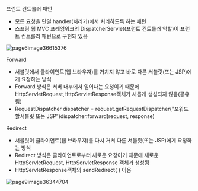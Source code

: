프런트 컨트롤러 패턴
- 모든 요청을 단일 handler(처리기)에서 처리하도록 하는 패턴
- 스프링 웹 MVC 프레임워크의 DispatcherServlet(프런트 컨트롤러 역할)이 프런트
컨트롤러 패턴으로 구현돼 있음

 ![page6image36615376](https://github.com/park-soo/mvc_practice2/assets/127409329/821c681c-c366-46ee-b7a8-4ba4c9f77b9a)


Forward
- 서블릿에서 클라이언트(웹 브라우저)를 거치지 않고 바로 다른 서블릿(또는 JSP)에게 요청하는 방식
- Forward 방식은 서버 내부에서 일어나는 요청이기 때문에 HttpServletRequest,HttpServletResponse객체가 새롭게 생성되지 않음(공유됨)
- RequestDispatcher dispatcher = request.getRequestDispatcher("포워드 할서블릿 또는 JSP”)dispatcher.forward(request, response)


Redirect
- 서블릿이 클라이언트(웹 브라우저)를 다시 거쳐 다른 서블릿(또는 JSP)에게 요청하는 방식
- Redirect 방식은 클라이언트로부터 새로운 요청이기 때문에 새로운HttpServletRequest, HttpServletResponse 객체가 생성됨
- HttpServletResponse객체의 sendRedirect( ) 이용

![page9image36344704](https://github.com/park-soo/mvc_practice2/assets/127409329/2a338af6-90ae-4502-b593-201884d75784)
